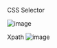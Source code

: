 CSS Selector 

![image](https://github.com/user-attachments/assets/e7020c84-1a59-4730-bc13-b929c0b1f730)

Xpath
![image](https://github.com/user-attachments/assets/7127b99b-7162-4731-8c33-f57eb9d45431)

